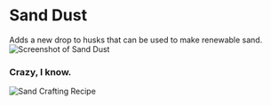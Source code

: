 # Sand Dust
Adds a new drop to husks that can be used to make renewable sand.
![Screenshot of Sand Dust](https://i.imgur.com/pE60u7o.png)
### Crazy, I know.
![Sand Crafting Recipe](https://i.imgur.com/I4peZ7S.png)
